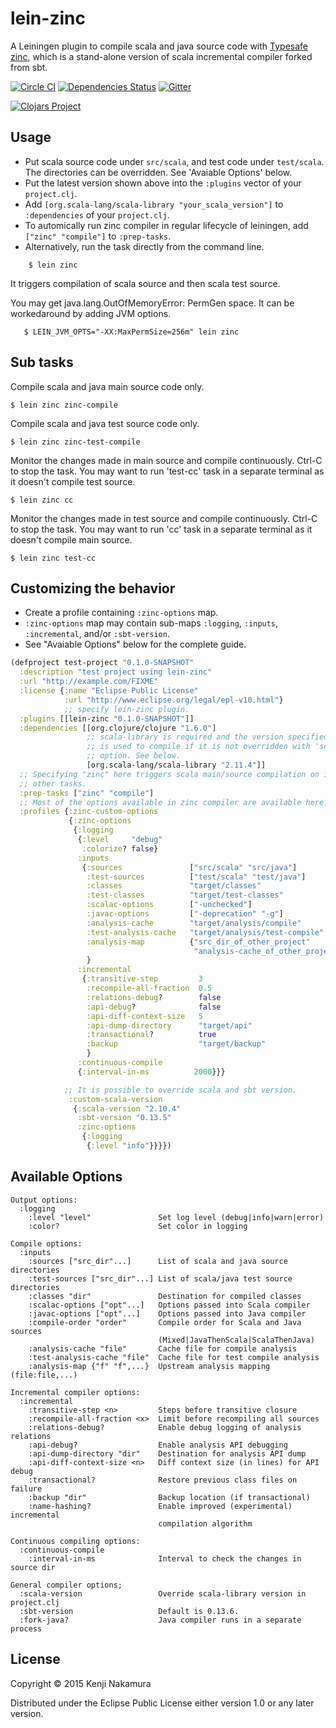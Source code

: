 # lein-zinc

A Leiningen plugin to compile scala and java source code with [Typesafe zinc](https://github.com/typesafehub/zinc), which is a stand-alone version of scala incremental compiler forked from sbt. 

[![Circle CI](https://circleci.com/gh/k2n/lein-zinc.svg?style=svg)](https://circleci.com/gh/k2n/lein-zinc)
[![Dependencies Status](http://jarkeeper.com/k2n/lein-zinc/status.svg)](http://jarkeeper.com/k2n/lein-zinc)
[![Gitter](https://badges.gitter.im/Join%20Chat.svg)](https://gitter.im/k2n/lein-zinc?utm_source=badge&utm_medium=badge&utm_campaign=pr-badge&utm_content=badge)


[![Clojars Project](http://clojars.org/lein-zinc/latest-version.svg)](http://clojars.org/lein-zinc)

## Usage

* Put scala source code under `src/scala`, and test code under `test/scala`. The directories can be overridden. See 'Avaiable Options' below. 
* Put the latest version shown above into the `:plugins` vector of your `project.clj`.
* Add `[org.scala-lang/scala-library "your_scala_version"]` to `:dependencies` of your `project.clj`.
* To automically run zinc compiler in regular lifecycle of leiningen, add `["zinc" "compile"]` to `:prep-tasks`. 
* Alternatively, run the task directly from the command line.  

```
    $ lein zinc
```

It triggers compilation of scala source and then scala test source. 

You may get java.lang.OutOfMemoryError: PermGen space. It can be workedaround by adding JVM options. 

```
   $ LEIN_JVM_OPTS="-XX:MaxPermSize=256m" lein zinc
```

## Sub tasks

Compile scala and java main source code only. 

    $ lein zinc zinc-compile 

Compile scala and java test source code only. 

    $ lein zinc zinc-test-compile 

Monitor the changes made in main source and compile continuously. Ctrl-C to stop the task. You may want to run 'test-cc' task in a separate terminal as it doesn't compile test source.

    $ lein zinc cc

Monitor the changes made in test source and compile continuously. Ctrl-C to stop the task. You may want to run 'cc' task in a separate terminal as it doesn't compile main source.

    $ lein zinc test-cc


## Customizing the behavior

* Create a profile containing `:zinc-options` map. 
* `:zinc-options` map may contain sub-maps `:logging`, `:inputs`, `:incremental`,
 and/or `:sbt-version`. 
* See "Avaiable Options" below for the complete guide.

```clj
(defproject test-project "0.1.0-SNAPSHOT"
  :description "test project using lein-zinc"
  :url "http://example.com/FIXME"
  :license {:name "Eclipse Public License"
            :url "http://www.eclipse.org/legal/epl-v10.html"}
            ;; specify lein-zinc plugin.
  :plugins [[lein-zinc "0.1.0-SNAPSHOT"]]
  :dependencies [[org.clojure/clojure "1.6.0"]
                 ;; scala-library is required and the version specified here 
                 ;; is used to compile if it is not overridden with 'scala-version'
                 ;; option. See below.
                 [org.scala-lang/scala-library "2.11.4"]]
  ;; Specifying "zinc" here triggers scala main/source compilation on invoking
  ;; other tasks.
  :prep-tasks ["zinc" "compile"]
  ;; Most of the options available in zinc compiler are available here. 
  :profiles {:zinc-custom-options 
             {:zinc-options 
              {:logging 
               {:level     "debug"
                :colorize? false}
               :inputs 
                {:sources               ["src/scala" "src/java"] 
                 :test-sources          ["test/scala" "test/java"]
                 :classes               "target/classes"
                 :test-classes          "target/test-classes"
                 :scalac-options        ["-unchecked"]
                 :javac-options         ["-deprecation" "-g"]
                 :analysis-cache        "target/analysis/compile"
                 :test-analysis-cache   "target/analysis/test-compile"
                 :analysis-map          {"src_dir_of_other_project" 
                                         "analysis-cache_of_other_project"}
                 }
               :incremental
                {:transitive-step         3
                 :recompile-all-fraction  0.5
                 :relations-debug?        false
                 :api-debug?              false
                 :api-diff-context-size   5
                 :api-dump-directory      "target/api"
                 :transactional?          true
                 :backup                  "target/backup"
                 }
               :continuous-compile 
               {:interval-in-ms          2000}}}

            ;; It is possible to override scala and sbt version.
             :custom-scala-version
              {:scala-version "2.10.4"
               :sbt-version "0.13.5"
               :zinc-options 
                {:logging
                 {:level "info"}}}})
```

## Available Options

```
Output options:
  :logging
    :level "level"               Set log level (debug|info|warn|error)
    :color?                      Set color in logging

Compile options:
  :inputs
    :sources ["src_dir"...]      List of scala and java source directories
    :test-sources ["src_dir"...] List of scala/java test source directories   
    :classes "dir"               Destination for compiled classes
    :scalac-options ["opt"...]   Options passed into Scala compiler
    :javac-options ["opt"...]    Options passed into Java compiler
    :compile-order "order"       Compile order for Scala and Java sources
                                 (Mixed|JavaThenScala|ScalaThenJava)
    :analysis-cache "file"       Cache file for compile analysis
    :test-analysis-cache "file"  Cache file for test compile analysis
    :analysis-map {"f" "f",...}  Upstream analysis mapping (file:file,...)

Incremental compiler options:
  :incremental
    :transitive-step <n>         Steps before transitive closure
    :recompile-all-fraction <x>  Limit before recompiling all sources
    :relations-debug?            Enable debug logging of analysis relations
    :api-debug?                  Enable analysis API debugging
    :api-dump-directory "dir"    Destination for analysis API dump
    :api-diff-context-size <n>   Diff context size (in lines) for API debug
    :transactional?              Restore previous class files on failure
    :backup "dir"                Backup location (if transactional)
    :name-hashing?               Enable improved (experimental) incremental 
                                 compilation algorithm

Continuous compiling options:
  :continuous-compile
    :interval-in-ms              Interval to check the changes in source dir

General compiler options;
  :scala-version                 Override scala-library version in project.clj
  :sbt-version                   Default is 0.13.6.
  :fork-java?                    Java compiler runs in a separate process
```

## License

Copyright © 2015 Kenji Nakamura

Distributed under the Eclipse Public License either version 1.0 or any later version.
